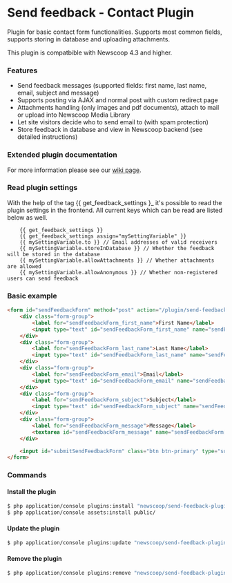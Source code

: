 # Send feedback - Contact Plugin

Plugin for basic contact form functionalities. Supports most common fields, supports 
storing in database and uploading attachments.

This plugin is compatbible with Newscoop 4.3 and higher.

### Features

- Send feedback messages (supported fields: first name, last name, email, subject and message) 
- Supports posting via AJAX and normal post with custom redirect page
- Attachments handling (only images and pdf documents), attach to mail or upload into Newscoop Media Library
- Let site visitors decide who to send email to (with spam protection)
- Store feedback in database and view in Newscoop backend (see detailed instructions)

### Extended plugin documentation

For more information please see our [wiki page](https://wiki.sourcefabric.org/display/NPS/Send+Feedback+-+Contact+plugin).

### Read plugin settings

With the help of the tag {{ get_feedback_settings }_ it's possible to read the
plugin settings in the frontend. All current keys which can be read are listed
below as well.

```
    {{ get_feedback_settings }}
    {{ get_feedback_settings assign="mySettingVariable" }}
    {{ mySettingVariable.to }} // Email addresses of valid receivers
    {{ mySettingVariable.storeInDatabase }} // Whether the feedback will be stored in the database
    {{ mySettingVariable.allowAttachments }} // Whether attachments are allowed
    {{ mySettingVariable.allowAnonymous }} // Whether non-registered users can send feedback
```

### Basic example

``` html
<form id="sendFeedbackForm" method="post" action="/plugin/send-feedback" enctype="multipart/form-data">
    <div class="form-group">
        <label for="sendFeedbackForm_first_name">First Name</label>
        <input type="text" id="sendFeedbackForm_first_name" name="sendFeedbackForm[first_name]" required="required" class="form-control" placeholder="First name">
    </div>
    <div class="form-group">
        <label for="sendFeedbackForm_last_name">Last Name</label>
        <input type="text" id="sendFeedbackForm_last_name" name="sendFeedbackForm[last_name]" required="required" class="form-control" placeholder="Last name">
    </div>
    <div class="form-group">
        <label for="sendFeedbackForm_email">Email</label>
        <input type="text" id="sendFeedbackForm_email" name="sendFeedbackForm[email]" required="required" class="form-control" placeholder="Email">
    </div>
    <div class="form-group">
        <label for="sendFeedbackForm_subject">Subject</label>
        <input type="text" id="sendFeedbackForm_subject" name="sendFeedbackForm[subject]" required="required" class="form-control" placeholder="Subject">
    </div>
    <div class="form-group">
        <label for="sendFeedbackForm_message">Message</label>
        <textarea id="sendFeedbackForm_message" name="sendFeedbackForm[message]" required="required" class="form-control" placeholder="Message"></textarea>
    </div>

    <input id="submitSendFeedbackForm" class="btn btn-primary" type="submit" value="Submit">
</form>
```

### Commands
#### Install the plugin

``` bash
$ php application/console plugins:install "newscoop/send-feedback-plugin" --env=prod
$ php application/console assets:install public/
```

#### Update the plugin

``` bash
$ php application/console plugins:update "newscoop/send-feedback-plugin" --env=prod
```

#### Remove the plugin

``` bash
$ php application/console plugins:remove "newscoop/send-feedback-plugin" --env=prod
```
